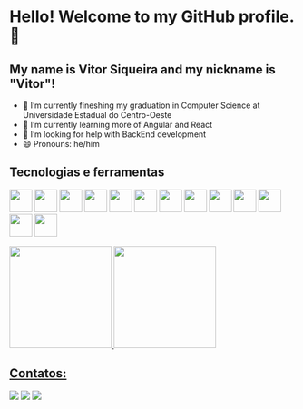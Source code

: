 # Hello! Welcome to my GitHub profile. 👋
## My name is Vitor Siqueira and my nickname is "Vitor"!


- 🔭 I’m currently fineshing my graduation in Computer Science at Universidade Estadual do Centro-Oeste
- 🌱 I’m currently learning more of Angular and React
- 🤔 I’m looking for help with BackEnd development
- 😄 Pronouns: he/him


## Tecnologias e ferramentas
<img src="https://cdn.jsdelivr.net/gh/devicons/devicon/icons/html5/html5-original.svg" width="40" height="40"/> <img src="https://cdn.jsdelivr.net/gh/devicons/devicon/icons/css3/css3-original.svg" width="40" height="40"/> <img src="https://cdn.jsdelivr.net/gh/devicons/devicon/icons/angularjs/angularjs-plain.svg" width="40" height="40"/> <img src="https://cdn.jsdelivr.net/gh/devicons/devicon/icons/git/git-original.svg" width="40" height="40"/> <img src="https://cdn.jsdelivr.net/gh/devicons/devicon/icons/bootstrap/bootstrap-original.svg" width="40" height="40"/> <img src="https://cdn.jsdelivr.net/gh/devicons/devicon/icons/typescript/typescript-original.svg" width="40" height="40"/> <img src="https://cdn.jsdelivr.net/gh/devicons/devicon/icons/javascript/javascript-original.svg" width="40" height="40"/> <img src="https://cdn.jsdelivr.net/gh/devicons/devicon/icons/firebase/firebase-plain.svg" width="40" height="40"/> <img src="https://cdn.jsdelivr.net/gh/devicons/devicon/icons/postgresql/postgresql-original.svg" width="40" height="40"/> <img src="https://cdn.jsdelivr.net/gh/devicons/devicon/icons/python/python-original.svg" width="40" height="40"/> <img src="https://cdn.jsdelivr.net/gh/devicons/devicon/icons/react/react-original.svg" width="40" height="40"/> <img src="https://cdn.jsdelivr.net/gh/devicons/devicon/icons/c/c-original.svg" width="40" height="40"/> <img src="https://cdn.jsdelivr.net/gh/devicons/devicon/icons/nodejs/nodejs-original.svg" width="40" height="40"/>



<div>
<a href="https://github.com/VitorSiqueira">
<img loading="lazy" height="180em" src="https://github-readme-stats.vercel.app/api/top-langs/?username=VitorSiqueirr&layout=compact&langs_count=10&theme=dracula"/>
<img loading="lazy" height="180em" src="https://github-readme-stats.vercel.app/api?username=VitorSiqueirr&show_icons=true&theme=dracula&include_all_commits=true&count_private=true"/>
</div>

## Contatos:
<div>
<a href="https://www.instagram.com/vitor_siqueira_25/" target="_blank"><img loading="lazy" src="https://img.shields.io/badge/-Instagram-%23E4405F?style=for-the-badge&logo=instagram&logoColor=white" target="_blank"></a>
<a href = "mailto:vitor.siqueirr@gmail.com"><img loading="lazy" src="https://img.shields.io/badge/Gmail-D14836?style=for-the-badge&logo=gmail&logoColor=white" target="_blank"></a>
<a href="https://www.linkedin.com/in/vitor-siqueira-50b800181/" target="_blank"><img loading="lazy" src="https://img.shields.io/badge/-LinkedIn-%230077B5?style=for-the-badge&logo=linkedin&logoColor=white" target="_blank"></a>   
</div>
